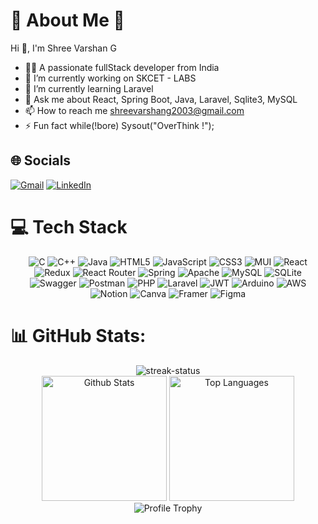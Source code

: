 # 💫 About Me 🤍
Hi 👋, I'm Shree Varshan G

- 👨‍💻 A passionate fullStack developer from India
- 🔭 I’m currently working on SKCET - LABS
- 🌱 I’m currently learning Laravel
- 💬 Ask me about React, Spring Boot, Java, Laravel, Sqlite3, MySQL
- 📫 How to reach me shreevarshang2003@gmail.com
- ⚡ Fun fact while(!bore) Sysout("OverThink !");

## 🌐 Socials

<a href="mailto:shreevarshang2003@gmail.com" target="_blank"><img alt="Gmail" src="https://img.shields.io/badge/Gmail-D14836?style=for-the-badge&logo=gmail&logoColor=white"></a>
<a href="https://www.linkedin.com/in/shree-varshan-g/" target="_blank"><img alt="LinkedIn" src="https://img.shields.io/badge/LinkedIn-0077B5?style=for-the-badge&logo=linkedin&logoColor=white"></a>

# 💻 Tech Stack

<div align="center">
  <img alt="C" src="https://img.shields.io/badge/c-%2300599C.svg?style=for-the-badge&logo=c&logoColor=white" />
  <img alt="C++" src="https://img.shields.io/badge/c++-%2300599C.svg?style=for-the-badge&logo=c%2B%2B&logoColor=white" />
  <img alt="Java" src="https://img.shields.io/badge/java-%23ED8B00.svg?style=for-the-badge&logo=java&logoColor=white" />
  <img alt="HTML5" src="https://img.shields.io/badge/html5-%23E34F26.svg?style=for-the-badge&logo=html5&logoColor=white" />
  <img alt="JavaScript" src="https://img.shields.io/badge/javascript-%23323330.svg?style=for-the-badge&logo=javascript&logoColor=%23F7DF1E" />
  <img alt="CSS3" src="https://img.shields.io/badge/css3-%231572B6.svg?style=for-the-badge&logo=css3&logoColor=white" />
  <img alt="MUI" src="https://img.shields.io/badge/MUI-%230081CB.svg?style=for-the-badge&logo=material-ui&logoColor=white" />
  <img alt="React" src="https://img.shields.io/badge/react-%2320232a.svg?style=for-the-badge&logo=react&logoColor=%2361DAFB" />
  <img alt="Redux" src="https://img.shields.io/badge/redux-%23593d88.svg?style=for-the-badge&logo=redux&logoColor=white" />
  <img alt="React Router" src="https://img.shields.io/badge/React_Router-CA4245?style=for-the-badge&logo=react-router&logoColor=white" />
  <img alt="Spring" src="https://img.shields.io/badge/spring-%236DB33F.svg?style=for-the-badge&logo=spring&logoColor=white" />
  <img alt="Apache" src="https://img.shields.io/badge/apache-%23D42029.svg?style=for-the-badge&logo=apache&logoColor=white" />
  <img alt="MySQL" src="https://img.shields.io/badge/mysql-%2300f.svg?style=for-the-badge&logo=mysql&logoColor=white" />
  <img alt="SQLite" src="https://img.shields.io/badge/sqlite-%2307405e.svg?style=for-the-badge&logo=sqlite&logoColor=white" />
  <img alt="Swagger" src="https://img.shields.io/badge/-Swagger-%23Clojure?style=for-the-badge&logo=swagger&logoColor=white" />
  <img alt="Postman" src="https://img.shields.io/badge/Postman-FF6C37?style=for-the-badge&logo=postman&logoColor=white" />
  <img alt="PHP" src="https://img.shields.io/badge/php-%23777BB4.svg?style=for-the-badge&logo=php&logoColor=white" />
  <img alt="Laravel" src="https://img.shields.io/badge/laravel-%23FF2D20.svg?style=for-the-badge&logo=laravel&logoColor=white" />
  <img alt="JWT" src="https://img.shields.io/badge/JWT-black?style=for-the-badge&logo=JSON%20web%20tokens" />
  <img alt="Arduino" src="https://img.shields.io/badge/-Arduino-00979D?style=for-the-badge&logo=Arduino&logoColor=white" />
  <img alt="AWS" src="https://img.shields.io/badge/AWS-%23FF9900.svg?style=for-the-badge&logo=amazon-aws&logoColor=white" />
  <img alt="Notion" src="https://img.shields.io/badge/Notion-%23000000.svg?style=for-the-badge&logo=notion&logoColor=white" />
  <img alt="Canva" src="https://img.shields.io/badge/Canva-%2300C4CC.svg?style=for-the-badge&logo=Canva&logoColor=white" />
  <img alt="Framer" src="https://img.shields.io/badge/Framer-black?style=for-the-badge&logo=framer&logoColor=blue" />
  <img alt="Figma" src="https://img.shields.io/badge/figma-%23F24E1E.svg?style=for-the-badge&logo=figma&logoColor=white" />
</div>

# 📊 GitHub Stats:
<div align="center">
  <img alt="streak-status" src="https://github-readme-streak-stats.herokuapp.com/?user=Shree-Varshan-1013&theme=dark&hide_border=false" />
</div>

<div align="center">
  <img alt="Github Stats" src="https://github-readme-stats.vercel.app/api?username=Shree-Varshan-1013&show_icons=true&include_all_commits=true&count_private=true&theme=radical&hide_border=true&disable_animations=true" height="200" />
  <img alt="Top Languages" src="https://github-readme-stats.vercel.app/api/top-langs/?username=Shree-Varshan-1013&langs_count=10&layout=compact&theme=radical&hide_border=true&disable_animations=true" height="200" />
</div>

<div align="center">
  <img alt="Profile Trophy" src="https://github-profile-trophy.vercel.app/?username=Shree-Varshan-1013&column=5&theme=radical&no-frame=true" />
</div>
